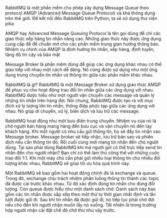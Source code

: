 RabbitMQ là một phần mềm cho phép xây dựng Message Queue theo protocol AMQP (Advanced Message Queue Protocol) và khá thông dụng trên thế giới. Để kết nối đến RabbitMQ trên Python, ta sẽ sử dụng thư viện pika

AMQP hay Advanced Message Queuing Protocol là tên gọi dùng để chỉ các giao thức xếp hàng tin nhắn nâng cao. Những giao thức này được ứng dụng cung cấp để để chuẩn mở cho các phần mềm trung gian hướng thông báo. Nhiệm vụ chính của AMQP là định hướng tin nhắn, xếp hàng, định tuyến, tăng độ tin cậy và bảo mật

Message Broker là phần mềm dùng để giúp các ứng dụng khác nhau có thể giao tiếp với nhau một cách dễ dàng. Nó cũng được sử dụng như một ứng dụng trung chuyển tin nhắn và thông tin giữa các phần mềm khác nhau.

RabbitMQ là gì? RabbitMQ là một Message Broker sử dụng giao thức AMQP để phục vụ cho hoạt động trao đổi tin nhắn giữa các ứng dụng với nhau. RabbitMQ được hiểu như một người vận chuyển các message và quản lý những tin nhắn trên hàng đợi.
Nói chung, RabbitMQ được tạo ra với mục đích xử lý lượng lớn tin nhắn, thông điệp phức tạp giữa các ứng dụng với nhau. Nó giúp di chuyển, xử lý, biên dịch và lưu trữ các message.

RabbitMQ hoạt động như một bưu điện trung chuyển. Nhiệm vụ của nó là chờ người bán hàng mang hàng đến bưu cục và vận chuyển nó đến tay khách hàng. Khi một người có nhu cầu gửi thông tin, họ sẽ đẩy tin nhắn vào Message broker. Message broker sẽ tiếp nhận, lưu trữ bản sao và phiên dịch nếu cần thông tin đó. Rồi cuối cùng mới mang tin nhắn đến cho người dùng. Tại sao phải dùng RabbitMQ khi mà người gửi có thể trực tiếp send tin nhắn đến cho người nhận? Bạn chỉ có thể làm thủ công thế với những cuộc trao đổi 1:1. Khi một máy chủ cần phải gửi nhiều loại thông tin cho nhiều đối tượng khác nhau, RabbitMQ sẽ giúp tối ưu hóa quá trình này.

Một RabbitMQ sẽ bao gồm hai hoạt động chính đó là exchange và queue. Trong đó, exchange chịu trách nhiệm phân luồng thông tin thành các topic đã được cài trước khác nhau. Từ đó xác định đúng tin nhắn cho đúng đối tượng. Còn queue được hiểu như một danh sách chờ. Danh sách này bao gồm các tin nhắn được sắp xếp theo một thứ tự thời gian nhất định và lần lượt được gửi đi. Sau khi tin nhắn đã được gửi đi, nó tiếp tục phải chờ đợi nếu cho đến khi người nhận muốn lấy nó xuống. Tất nhiên là trong trường hợp người nhận cài đặt chế độ chờ thư như vậy trước.
